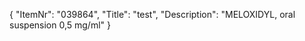 {
  "ItemNr": "039864",
  "Title": "test",
  "Description": "MELOXIDYL, oral suspension 0,5 mg/ml"
}